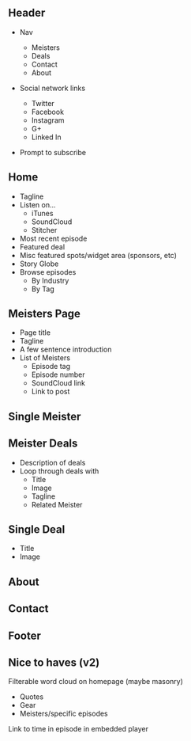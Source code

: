 ## Header

- Nav
	- Meisters
	- Deals
	- Contact
	- About

- Social network links
	- Twitter 
	- Facebook
	- Instagram
	- G+
	- Linked In

- Prompt to subscribe


## Home

- Tagline
- Listen on...
	- iTunes
	- SoundCloud
	- Stitcher
- Most recent episode
- Featured deal
- Misc featured spots/widget area (sponsors, etc)
- Story Globe
- Browse episodes
	- By Industry
	- By Tag

## Meisters Page

- Page title
- Tagline
- A few sentence introduction
- List of Meisters
	- Episode tag
	- Episode number
	- SoundCloud link
	- Link to post



## Single Meister



## Meister Deals

- Description of deals
- Loop through deals with
	- Title
	- Image
	- Tagline
	- Related Meister

## Single Deal

- Title
- Image


## About

## Contact

## Footer







## Nice to haves (v2)

Filterable word cloud on homepage (maybe masonry)

- Quotes
- Gear
- Meisters/specific episodes

Link to time in episode in embedded player

